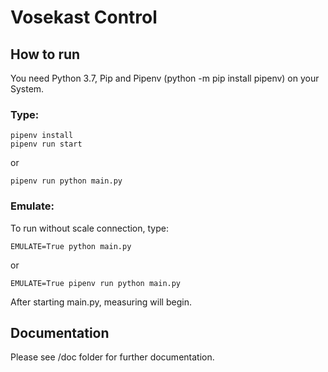 # Vosekast Control

## How to run

You need Python 3.7, Pip and Pipenv (python -m pip install pipenv) on your System.

### Type:

```
pipenv install
pipenv run start
```
or 
```
pipenv run python main.py
```
### Emulate:

To run without scale connection, type:
```
EMULATE=True python main.py 
```
or
```
EMULATE=True pipenv run python main.py 
```
After starting main.py, measuring will begin. 

## Documentation

Please see /doc folder for further documentation.
